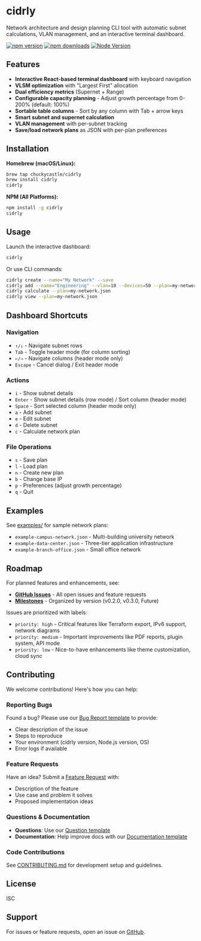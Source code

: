 # cidrly

Network architecture and design planning CLI tool with automatic subnet calculations, VLAN management, and an interactive terminal dashboard.

[![npm version](https://img.shields.io/npm/v/cidrly)](https://www.npmjs.com/package/cidrly)
[![npm downloads](https://img.shields.io/npm/dm/cidrly)](https://www.npmjs.com/package/cidrly)
[![Node Version](https://img.shields.io/node/v/cidrly)](https://nodejs.org)

## Features

- **Interactive React-based terminal dashboard** with keyboard navigation
- **VLSM optimization** with "Largest First" allocation
- **Dual efficiency metrics** (Supernet + Range)
- **Configurable capacity planning** - Adjust growth percentage from 0-200% (default: 100%)
- **Sortable table columns** - Sort by any column with Tab + arrow keys
- **Smart subnet and supernet calculation**
- **VLAN management** with per-subnet tracking
- **Save/load network plans** as JSON with per-plan preferences

## Installation

**Homebrew (macOS/Linux):**

```bash
brew tap chuckycastle/cidrly
brew install cidrly
cidrly
```

**NPM (All Platforms):**

```bash
npm install -g cidrly
cidrly
```

## Usage

Launch the interactive dashboard:

```bash
cidrly
```

Or use CLI commands:

```bash
cidrly create --name="My Network" --save
cidrly add --name="Engineering" --vlan=10 --devices=50 --plan=my-network.json
cidrly calculate --plan=my-network.json
cidrly view --plan=my-network.json
```

## Dashboard Shortcuts

### Navigation

- `↑/↓` - Navigate subnet rows
- `Tab` - Toggle header mode (for column sorting)
- `←/→` - Navigate columns (header mode only)
- `Escape` - Cancel dialog / Exit header mode

### Actions

- `i` - Show subnet details
- `Enter` - Show subnet details (row mode) / Sort column (header mode)
- `Space` - Sort selected column (header mode only)
- `a` - Add subnet
- `e` - Edit subnet
- `d` - Delete subnet
- `c` - Calculate network plan

### File Operations

- `s` - Save plan
- `l` - Load plan
- `n` - Create new plan
- `b` - Change base IP
- `p` - Preferences (adjust growth percentage)
- `q` - Quit

## Examples

See [examples/](examples/) for sample network plans:

- `example-campus-network.json` - Multi-building university network
- `example-data-center.json` - Three-tier application infrastructure
- `example-branch-office.json` - Small office network

## Roadmap

For planned features and enhancements, see:

- **[GitHub Issues](https://github.com/chuckycastle/cidrly/issues)** - All open issues and feature requests
- **[Milestones](https://github.com/chuckycastle/cidrly/milestones)** - Organized by version (v0.2.0, v0.3.0, Future)

Issues are prioritized with labels:

- `priority: high` - Critical features like Terraform export, IPv6 support, network diagrams
- `priority: medium` - Important improvements like PDF reports, plugin system, API mode
- `priority: low` - Nice-to-have enhancements like theme customization, cloud sync

## Contributing

We welcome contributions! Here's how you can help:

### Reporting Bugs

Found a bug? Please use our [Bug Report template](https://github.com/chuckycastle/cidrly/issues/new?template=bug_report.yml) to provide:

- Clear description of the issue
- Steps to reproduce
- Your environment (cidrly version, Node.js version, OS)
- Error logs if available

### Feature Requests

Have an idea? Submit a [Feature Request](https://github.com/chuckycastle/cidrly/issues/new?template=feature_request.yml) with:

- Description of the feature
- Use case and problem it solves
- Proposed implementation ideas

### Questions & Documentation

- **Questions**: Use our [Question template](https://github.com/chuckycastle/cidrly/issues/new?template=question.yml)
- **Documentation**: Help improve docs with our [Documentation template](https://github.com/chuckycastle/cidrly/issues/new?template=documentation.yml)

### Code Contributions

See [CONTRIBUTING.md](CONTRIBUTING.md) for development setup and guidelines.

## License

ISC

## Support

For issues or feature requests, open an issue on [GitHub](https://github.com/chuckycastle/cidrly/issues).
